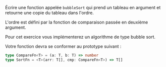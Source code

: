 Écrire une fonction appelée `bubbleSort` qui prend un tableau en argument et retourne une copie du tableau dans l'ordre.

L'ordre est défini par la fonction de comparaison passée en deuxième argument.

Pour cet exercice vous implémenterez un algorithme de type bubble sort.

Votre fonction devra se conformer au prototype suivant :

```typescript
type CompareFn<T> = (a: T, b: T) => number
type SortFn = <T>(arr: T[], cmp: CompareFn<T>) => T[]
```
